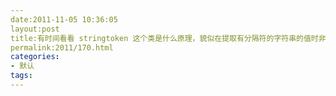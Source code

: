 ```yaml
---
date:2011-11-05 10:36:05
layout:post
title:有时间看看 stringtoken 这个类是什么原理，貌似在提取有分隔符的字符串的值时非常方便
permalink:2011/170.html
categories:
- 默认
tags:
---
```



